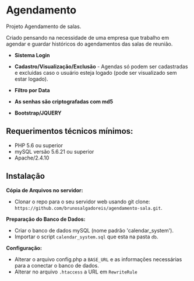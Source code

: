 # Agendamento

Projeto Agendamento de salas.

Criado pensando na necessidade de uma empresa que trabalho em agendar e guardar históricos do agendamentos das salas de reunião.

* **Sistema Login**

* **Cadastro/Visualização/Exclusão** - Agendas só podem ser cadastradas e excluidas caso o usuário esteja logado (pode ser visualizado sem estar logado).

* **Filtro por Data**

* **As senhas são criptografadas com md5**

* **Bootstrap/JQUERY**

## Requerimentos técnicos mínimos:
- PHP 5.6 ou superior
- mySQL versão 5.6.21 ou superior
- Apache/2.4.10

## Instalação

**Cópia de Arquivos no servidor:**

- Clonar o repo para o seu servidor web usando git clone: `https://github.com/brunosalgadoreis/agendamento-sala.git`.

**Preparação do Banco de Dados:**
- Criar o banco de dados mySQL (nome padrão 'calendar_system').
- Importar o script `calendar_system.sql` que esta na pasta `db`.

**Configuração:**
- Alterar o arquivo config.php a `BASE_URL` e as informações necessárias para a conectar o banco de dados.
- Alterar no arquivo `.htaccess` a URL em `RewriteRule`
